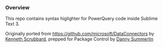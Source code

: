 ### Overview

This repo contains syntax higlighter for PowerQuery code inside Sublime Text 3.

Originally ported from https://github.com/microsoft/DataConnectors by [Kenneth Scrubbard](https://powerqueryforaccountants.com/), prepped for Package Control by [Danny Summerlin](http://summerin.co)
